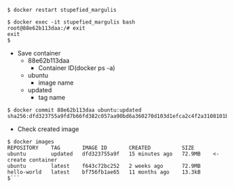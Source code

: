 ```
$ docker restart stupefied_margulis
```

```
$ docker exec -it stupefied_margulis bash
root@88e62b113daa:/# exit
exit
$
```

- Save container
  - 88e62b113daa
    - Container ID(docker ps -a)
  - ubuntu
    - image name
  - updated
    - tag name
```
$ docker commit 88e62b113daa ubuntu:updated
sha256:dfd323755a9fd7b66fd382c057aa90bd6a360270d103d1efca2c4f2a3108101b
```

- Check created image
```
$ docker images
REPOSITORY    TAG       IMAGE ID       CREATED          SIZE
ubuntu        updated   dfd323755a9f   15 minutes ago   72.9MB    <- create container
ubuntu        latest    f643c72bc252   2 weeks ago      72.9MB
hello-world   latest    bf756fb1ae65   11 months ago    13.3kB
$```


